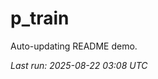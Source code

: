 # p_train

Auto-updating README demo.

<!--START_SECTION:status-->
_Last run: 2025-08-22 03:08 UTC_
<!--END_SECTION:status-->






















































